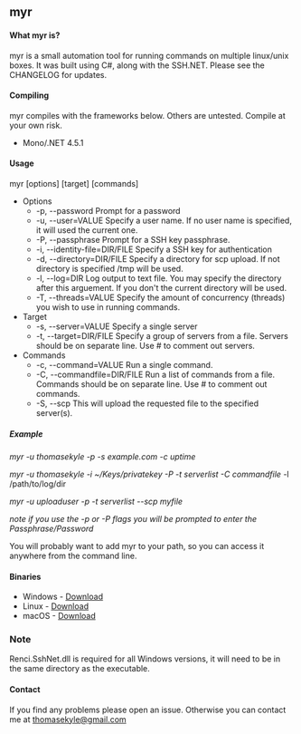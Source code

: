 ## myr


#### What myr is?
myr is a small automation tool for running commands on multiple linux/unix boxes. It was built using C#, along with the SSH.NET. Please
see the CHANGELOG for updates.

#### Compiling
myr compiles with the frameworks below. Others are untested. Compile at your own risk.
- Mono/.NET 4.5.1

#### Usage
myr [options] [target] [commands]
- Options
  - -p, --password Prompt for a password
  - -u, --user=VALUE Specify a user name. If no user name is specified, it will used the current one.
  - -P, --passphrase Prompt for a SSH key passphrase.
  - -i, --identity-file=DIR/FILE Specify a SSH key for authentication
  - -d, --directory=DIR/FILE Specify a directory for scp upload. If not directory is specified /tmp will be used.
  - -l, --log=DIR Log output to text file. You may specify the directory after this arguement. If you don't the current directory will be used.
  - -T, --threads=VALUE Specify the amount of concurrency (threads) you wish to use in running commands.
- Target
  - -s, --server=VALUE Specify a single server
  - -t, --target=DIR/FILE Specify a group of servers from a file. Servers should be on separate line. Use # to comment out servers.
- Commands
  - -c, --command=VALUE Run a single command.
  - -C, --commandfile=DIR/FILE Run a list of commands from a file. Commands should be on separate line. Use # to comment out commands.
  - -S, --scp This will upload the requested file to the specified server(s).

##### Example
 *myr -u thomasekyle -p -s example.com -c uptime*


 *myr -u thomasekyle -i ~/Keys/privatekey -P -t serverlist -C commandfile* -l /path/to/log/dir


 *myr -u uploaduser -p -t serverlist --scp myfile*



 *note if you use the -p or -P flags you will be prompted to enter the Passphrase/Password*


  You will probably want to add myr to your path, so you can access it anywhere from the command line.


  #### Binaries
  - Windows - [Download](https://github.com/thomasekyle/myr/blob/release/myr_Win.zip?raw=true)
  - Linux - [Download](https://github.com/thomasekyle/myr/blob/release/myr_Linux.tar.gz?raw=true)
  - macOS - [Download](https://github.com/thomasekyle/myr/blob/release/myr_macOS.tar.gz?raw=true)

  ### Note
  Renci.SshNet.dll is required for all Windows versions, it will need to be in the same directory as the executable.

  #### Contact
  If you find any problems please open an issue. Otherwise you can contact me at thomasekyle@gmail.com
